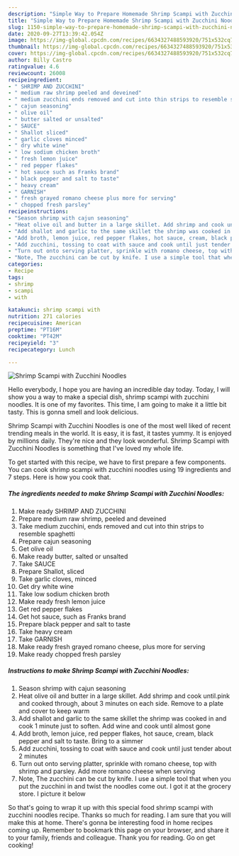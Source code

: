 ```yaml
---
description: "Simple Way to Prepare Homemade Shrimp Scampi with Zucchini Noodles"
title: "Simple Way to Prepare Homemade Shrimp Scampi with Zucchini Noodles"
slug: 1150-simple-way-to-prepare-homemade-shrimp-scampi-with-zucchini-noodles
date: 2020-09-27T13:39:42.054Z
image: https://img-global.cpcdn.com/recipes/6634327488593920/751x532cq70/shrimp-scampi-with-zucchini-noodles-recipe-main-photo.jpg
thumbnail: https://img-global.cpcdn.com/recipes/6634327488593920/751x532cq70/shrimp-scampi-with-zucchini-noodles-recipe-main-photo.jpg
cover: https://img-global.cpcdn.com/recipes/6634327488593920/751x532cq70/shrimp-scampi-with-zucchini-noodles-recipe-main-photo.jpg
author: Billy Castro
ratingvalue: 4.6
reviewcount: 26008
recipeingredient:
- " SHRIMP AND ZUCCHINI"
- " medium raw shrimp peeled and deveined"
- " medium zucchini ends removed and cut into thin strips to resemble spaghetti"
- " cajun seasoning"
- " olive oil"
- " butter salted or unsalted"
- " SAUCE"
- " Shallot sliced"
- " garlic cloves minced"
- " dry white wine"
- " low sodium chicken broth"
- " fresh lemon juice"
- " red pepper flakes"
- " hot sauce such as Franks brand"
- " black pepper and salt to taste"
- " heavy cream"
- " GARNISH"
- " fresh grayed romano cheese plus more for serving"
- " chopped fresh parsley"
recipeinstructions:
- "Season shrimp with cajun seasoning"
- "Heat olive oil and butter in a large skillet. Add shrimp and cook until.pink and cooked through, about 3 minutes on each side. Remove to a plate and cover to keep warm"
- "Add shallot and garlic to the same skillet the shrimp was cooked in and cook 1 minute just to soften. Add wine and cook until almost gone"
- "Add broth, lemon juice, red pepper flakes, hot sauce, cream, black pepper and salt to taste. Bring to a simmer"
- "Add zucchini, tossing to coat with sauce and cook until just tender about 2 minutes"
- "Turn out onto serving platter, sprinkle with romano cheese, top with shrimp and parsley. Add more romano cheese when serving"
- "Note, The zucchini can be cut by knife. I use a simple tool that when you put the zucchini in and twist the noodles come out. I got it at the grocery store. I picture it below"
categories:
- Recipe
tags:
- shrimp
- scampi
- with

katakunci: shrimp scampi with 
nutrition: 271 calories
recipecuisine: American
preptime: "PT16M"
cooktime: "PT42M"
recipeyield: "3"
recipecategory: Lunch

---
```



![Shrimp Scampi with Zucchini Noodles](https://img-global.cpcdn.com/recipes/6634327488593920/751x532cq70/shrimp-scampi-with-zucchini-noodles-recipe-main-photo.jpg)

Hello everybody, I hope you are having an incredible day today. Today, I will show you a way to make a special dish, shrimp scampi with zucchini noodles. It is one of my favorites. This time, I am going to make it a little bit tasty. This is gonna smell and look delicious.



Shrimp Scampi with Zucchini Noodles is one of the most well liked of recent trending meals in the world. It is easy, it is fast, it tastes yummy. It is enjoyed by millions daily. They're nice and they look wonderful. Shrimp Scampi with Zucchini Noodles is something that I've loved my whole life.


To get started with this recipe, we have to first prepare a few components. You can cook shrimp scampi with zucchini noodles using 19 ingredients and 7 steps. Here is how you cook that.

<!--inarticleads1-->

##### The ingredients needed to make Shrimp Scampi with Zucchini Noodles:

1. Make ready  SHRIMP AND ZUCCHINI
1. Prepare  medium raw shrimp, peeled and deveined
1. Take  medium zucchini, ends removed and cut into thin strips to resemble spaghetti
1. Prepare  cajun seasoning
1. Get  olive oil
1. Make ready  butter, salted or unsalted
1. Take  SAUCE
1. Prepare  Shallot, sliced
1. Take  garlic cloves, minced
1. Get  dry white wine
1. Take  low sodium chicken broth
1. Make ready  fresh lemon juice
1. Get  red pepper flakes
1. Get  hot sauce, such as Franks brand
1. Prepare  black pepper and salt to taste
1. Take  heavy cream
1. Take  GARNISH
1. Make ready  fresh grayed romano cheese, plus more for serving
1. Make ready  chopped fresh parsley




<!--inarticleads2-->

##### Instructions to make Shrimp Scampi with Zucchini Noodles:

1. Season shrimp with cajun seasoning
1. Heat olive oil and butter in a large skillet. Add shrimp and cook until.pink and cooked through, about 3 minutes on each side. Remove to a plate and cover to keep warm
1. Add shallot and garlic to the same skillet the shrimp was cooked in and cook 1 minute just to soften. Add wine and cook until almost gone
1. Add broth, lemon juice, red pepper flakes, hot sauce, cream, black pepper and salt to taste. Bring to a simmer
1. Add zucchini, tossing to coat with sauce and cook until just tender about 2 minutes
1. Turn out onto serving platter, sprinkle with romano cheese, top with shrimp and parsley. Add more romano cheese when serving
1. Note, The zucchini can be cut by knife. I use a simple tool that when you put the zucchini in and twist the noodles come out. I got it at the grocery store. I picture it below




So that's going to wrap it up with this special food shrimp scampi with zucchini noodles recipe. Thanks so much for reading. I am sure that you will make this at home. There's gonna be interesting food in home recipes coming up. Remember to bookmark this page on your browser, and share it to your family, friends and colleague. Thank you for reading. Go on get cooking!
